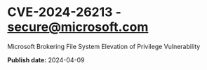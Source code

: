 # CVE-2024-26213 - secure@microsoft.com

Microsoft Brokering File System Elevation of Privilege Vulnerability

**Publish date:** 2024-04-09
